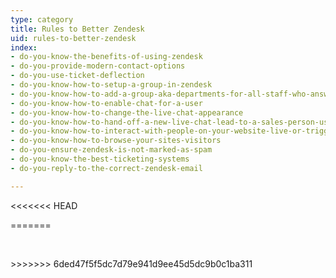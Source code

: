 ```yaml
---
type: category
title: Rules to Better Zendesk
uid: rules-to-better-zendesk
index:
- do-you-know-the-benefits-of-using-zendesk
- do-you-provide-modern-contact-options
- do-you-use-ticket-deflection
- do-you-know-how-to-setup-a-group-in-zendesk
- do-you-know-how-to-add-a-group-aka-departments-for-all-staff-who-answer-live-chats
- do-you-know-how-to-enable-chat-for-a-user
- do-you-know-how-to-change-the-live-chat-appearance
- do-you-know-how-to-hand-off-a-new-live-chat-lead-to-a-sales-person-using-support
- do-you-know-how-to-interact-with-people-on-your-website-live-or-trigger-when-people-land-on-certain-pages
- do-you-know-how-to-browse-your-sites-visitors
- do-you-ensure-zendesk-is-not-marked-as-spam
- do-you-know-the-best-ticketing-systems
- do-you-reply-to-the-correct-zendesk-email

---
```

<<<<<<< HEAD

=======
<p>​​<br></p>
>>>>>>> 6ded47f5f5dc7d79e941d9ee45d5dc9b0c1ba311


